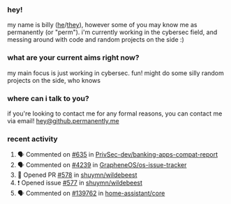 ### hey!
my name is billy ([he](https://en.pronouns.page/he/him)/[they](https://en.pronouns.page/they/them)), however some of you may know me as permanently (or "perm"). i'm currently working in the cybersec field, and messing around with code and random projects on the side :)

### what are your current aims right now?
my main focus is just working in cybersec. fun!
might do some silly random projects on the side, who knows

### where can i talk to you?
if you're looking to contact me for any formal reasons, you can contact me via email! [hey@github.permanently.me](mailto:hey@github.permanently.me)

### recent activity
<!--START_SECTION:activity-->
1. 🗣 Commented on [#635](https://github.com/PrivSec-dev/banking-apps-compat-report/issues/635#issuecomment-3045955512) in [PrivSec-dev/banking-apps-compat-report](https://github.com/PrivSec-dev/banking-apps-compat-report)
2. 🗣 Commented on [#4239](https://github.com/GrapheneOS/os-issue-tracker/issues/4239#issuecomment-3033401881) in [GrapheneOS/os-issue-tracker](https://github.com/GrapheneOS/os-issue-tracker)
3. 💪 Opened PR [#578](https://github.com/shuymn/wildebeest/pull/578) in [shuymn/wildebeest](https://github.com/shuymn/wildebeest)
4. ❗ Opened issue [#577](https://github.com/shuymn/wildebeest/issues/577) in [shuymn/wildebeest](https://github.com/shuymn/wildebeest)
5. 🗣 Commented on [#139762](https://github.com/home-assistant/core/issues/139762#issuecomment-2999494994) in [home-assistant/core](https://github.com/home-assistant/core)
<!--END_SECTION:activity-->
